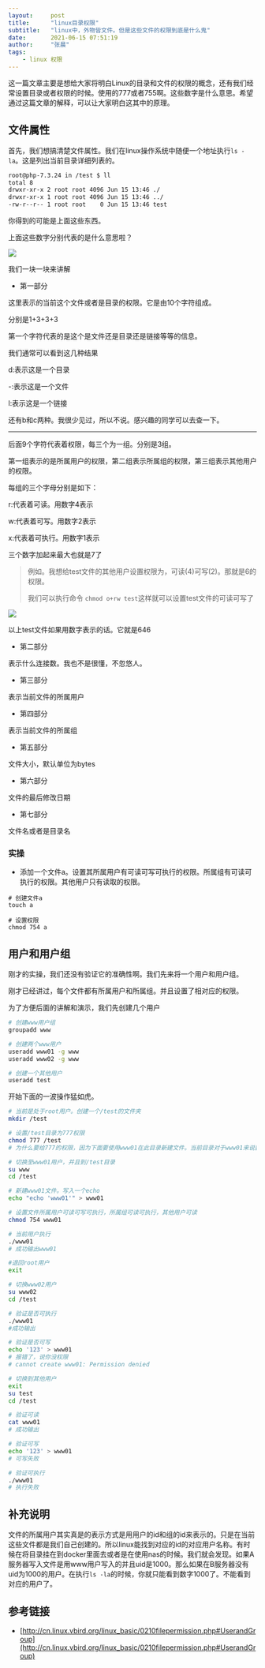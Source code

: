```yaml
---
layout:     post
title:      "linux目录权限"
subtitle:   "linux中，外物皆文件。但是这些文件的权限到底是什么鬼"
date:       2021-06-15 07:51:19
author:     "张晨"
tags:
    - linux 权限
---
```




这一篇文章主要是想给大家将明白Linux的目录和文件的权限的概念，还有我们经常设置目录或者权限的时候。使用的777或者755啊。这些数字是什么意思。希望通过这篇文章的解释，可以让大家明白这其中的原理。



## 文件属性

首先，我们想搞清楚文件属性。我们在linux操作系统中随便一个地址执行`ls -la`。这是列出当前目录详细列表的。

```sh
root@php-7.3.24 in /test $ ll
total 8
drwxr-xr-x 2 root root 4096 Jun 15 13:46 ./
drwxr-xr-x 1 root root 4096 Jun 15 13:46 ../
-rw-r--r-- 1 root root    0 Jun 15 13:46 test
```

你得到的可能是上面这些东西。

上面这些数字分别代表的是什么意思啦？

![](https://tva1.sinaimg.cn/large/008i3skNgy1grjavgboi3j31au0ey7az.jpg)

我们一块一块来讲解

- 第一部分

这里表示的当前这个文件或者是目录的权限。它是由10个字符组成。

分别是1+3+3+3

第一个字符代表的是这个是文件还是目录还是链接等等的信息。

我们通常可以看到这几种结果

d:表示这是一个目录

-:表示这是一个文件

l:表示这是一个链接

还有b和c两种。我很少见过，所以不说。感兴趣的同学可以去查一下。

---

后面9个字符代表着权限，每三个为一组。分别是3组。

第一组表示的是所属用户的权限，第二组表示所属组的权限，第三组表示其他用户的权限。

每组的三个字母分别是如下：

r:代表着可读。用数字4表示

w:代表着可写。用数字2表示

x:代表着可执行。用数字1表示

三个数字加起来最大也就是7了

> 例如。我想给test文件的其他用户设置权限为，可读(4)可写(2)。那就是6的权限。
>
> 我们可以执行命令 `chmod o+rw test`这样就可以设置test文件的可读可写了

![](https://tva1.sinaimg.cn/large/008i3skNgy1grjbch6ydvj317o0ca78x.jpg)

以上test文件如果用数字表示的话。它就是646

- 第二部分

表示什么连接数。我也不是很懂，不忽悠人。

- 第三部分

表示当前文件的所属用户

- 第四部分

表示当前文件的所属组

- 第五部分

文件大小，默认单位为bytes

- 第六部分

文件的最后修改日期

- 第七部分

文件名或者是目录名



### 实操

- 添加一个文件a。设置其所属用户有可读可写可执行的权限。所属组有可读可执行的权限。其他用户只有读取的权限。

```
# 创建文件a
touch a

# 设置权限
chmod 754 a
```



## 用户和用户组

刚才的实操，我们还没有验证它的准确性啊。我们先来将一个用户和用户组。

刚才已经讲过，每个文件都有所属用户和所属组。并且设置了相对应的权限。

为了方便后面的讲解和演示，我们先创建几个用户

```sh
# 创建www用户组
groupadd www

# 创建两个www用户
useradd www01 -g www
useradd www02 -g www

# 创建一个其他用户
useradd test
```



开始下面的一波操作猛如虎。

```sh
# 当前是处于root用户。创建一个/test的文件夹
mkdir /test

# 设置/test目录为777权限
chmod 777 /test
# 为什么要给777的权限，因为下面要使用www01在此目录新建文件。当前目录对于www01来说就是其他用户了。所以必须给其他用户可写可读可执行的权限。

# 切换至www01用户，并且到/test目录
su www
cd /test

# 新建www01文件。写入一个echo 
echo "echo 'www01'" > www01

# 设置文件所属用户可读可写可执行，所属组可读可执行，其他用户可读
chmod 754 www01

# 当前用户执行
./www01
# 成功输出www01

#退回root用户
exit

# 切换www02用户
su www02
cd /test

# 验证是否可执行
./www01
#成功输出

# 验证是否可写
echo '123' > www01
# 报错了，说你没权限
# cannot create www01: Permission denied

# 切换到其他用户
exit 
su test
cd /test

# 验证可读
cat www01
# 成功输出

# 验证可写
echo '123' > www01
# 可写失败

# 验证可执行
./www01
# 执行失败
```



## 补充说明

文件的所属用户其实真是的表示方式是用用户的id和组的id来表示的。只是在当前这些文件都是我们自己创建的。所以linux能找到对应的id的对应用户名称。有时候在将目录挂在到docker里面去或者是在使用nas的时候。我们就会发现。如果A服务器写入文件是用www用户写入的并且uid是1000。那么如果在B服务器没有uid为1000的用户。在执行`ls -la`的时候，你就只能看到数字1000了。不能看到对应的用户了。





## 参考链接

- [http://cn.linux.vbird.org/linux_basic/0210filepermission.php#UserandGroup](http://cn.linux.vbird.org/linux_basic/0210filepermission.php#UserandGroup)